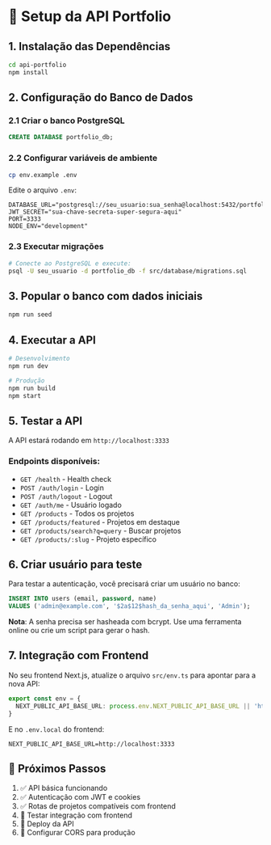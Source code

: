 # 🚀 Setup da API Portfolio

## 1. Instalação das Dependências

```bash
cd api-portfolio
npm install
```

## 2. Configuração do Banco de Dados

### 2.1 Criar o banco PostgreSQL
```sql
CREATE DATABASE portfolio_db;
```

### 2.2 Configurar variáveis de ambiente
```bash
cp env.example .env
```

Edite o arquivo `.env`:
```env
DATABASE_URL="postgresql://seu_usuario:sua_senha@localhost:5432/portfolio_db"
JWT_SECRET="sua-chave-secreta-super-segura-aqui"
PORT=3333
NODE_ENV="development"
```

### 2.3 Executar migrações
```bash
# Conecte ao PostgreSQL e execute:
psql -U seu_usuario -d portfolio_db -f src/database/migrations.sql
```

## 3. Popular o banco com dados iniciais

```bash
npm run seed
```

## 4. Executar a API

```bash
# Desenvolvimento
npm run dev

# Produção
npm run build
npm start
```

## 5. Testar a API

A API estará rodando em `http://localhost:3333`

### Endpoints disponíveis:

- `GET /health` - Health check
- `POST /auth/login` - Login
- `POST /auth/logout` - Logout  
- `GET /auth/me` - Usuário logado
- `GET /products` - Todos os projetos
- `GET /products/featured` - Projetos em destaque
- `GET /products/search?q=query` - Buscar projetos
- `GET /products/:slug` - Projeto específico

## 6. Criar usuário para teste

Para testar a autenticação, você precisará criar um usuário no banco:

```sql
INSERT INTO users (email, password, name) 
VALUES ('admin@example.com', '$2a$12$hash_da_senha_aqui', 'Admin');
```

**Nota**: A senha precisa ser hasheada com bcrypt. Use uma ferramenta online ou crie um script para gerar o hash.

## 7. Integração com Frontend

No seu frontend Next.js, atualize o arquivo `src/env.ts` para apontar para a nova API:

```typescript
export const env = {
  NEXT_PUBLIC_API_BASE_URL: process.env.NEXT_PUBLIC_API_BASE_URL || 'http://localhost:3333',
}
```

E no `.env.local` do frontend:
```env
NEXT_PUBLIC_API_BASE_URL=http://localhost:3333
```

## 🎯 Próximos Passos

1. ✅ API básica funcionando
2. ✅ Autenticação com JWT e cookies
3. ✅ Rotas de projetos compatíveis com frontend
4. 🔄 Testar integração com frontend
5. 🔄 Deploy da API
6. 🔄 Configurar CORS para produção

